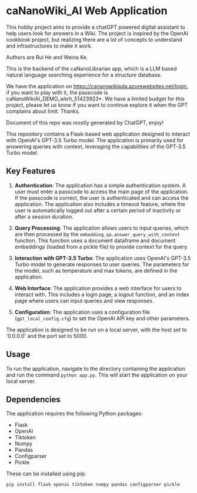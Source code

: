 # caNanoWiki_AI Web Application
This hobby project aims to provide a chatGPT powered digital assistant to help users look for answers in a Wiki. The project is inspired by the OpenAI cookbook  project, but realizing there are a lot of concepts to understand and infrastructures to make it work.

Authors are Rui He and Weina Ke. 

This is the backend of the caNanoLibrarian app, which is a LLM based natural language searching experience for a structure database.

We have the application on https://cananowikipda.azurewebsites.net/login, if you want to play with it, the passcode is caNanoWikiAI_DEMO_wkrh_51423923*. We have a limited budget for this project, please let us know if you want to continue explore it when the GPT complains about limit. Thanks.

Document of this repo was mostly generated by ChatGPT, enjoy!

This repository contains a Flask-based web application designed to interact with OpenAI's GPT-3.5 Turbo model. The application is primarily used for answering queries with context, leveraging the capabilities of the GPT-3.5 Turbo model.

## Key Features

1. **Authentication**: The application has a simple authentication system. A user must enter a passcode to access the main page of the application. If the passcode is correct, the user is authenticated and can access the application. The application also includes a timeout feature, where the user is automatically logged out after a certain period of inactivity or after a session duration.

2. **Query Processing**: The application allows users to input queries, which are then processed by the `embedding_qa.answer_query_with_context` function. This function uses a document dataframe and document embeddings (loaded from a pickle file) to provide context for the query.

3. **Interaction with GPT-3.5 Turbo**: The application uses OpenAI's GPT-3.5 Turbo model to generate responses to user queries. The parameters for the model, such as temperature and max tokens, are defined in the application.

4. **Web Interface**: The application provides a web interface for users to interact with. This includes a login page, a logout function, and an index page where users can input queries and view responses.

5. **Configuration**: The application uses a configuration file (`gpt_local_config.cfg`) to set the OpenAI API key and other parameters.

The application is designed to be run on a local server, with the host set to '0.0.0.0' and the port set to 5000.

## Usage

To run the application, navigate to the directory containing the application and run the command `python app.py`. This will start the application on your local server.

## Dependencies

The application requires the following Python packages:

- Flask
- OpenAI
- Tiktoken
- Numpy
- Pandas
- Configparser
- Pickle

These can be installed using pip:

```bash
pip install flask openai tiktoken numpy pandas configparser pickle
